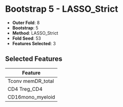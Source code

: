 # Bootstrap 5 - LASSO_Strict

- **Outer Fold**: 8
- **Bootstrap**: 5
- **Method**: LASSO_Strict
- **Fold Seed**: 53
- **Features Selected**: 3

## Selected Features

| Feature |
|---------|
| Tconv memDR_total |
| CD4 Treg_CD4 |
| CD16mono_myeloid |
